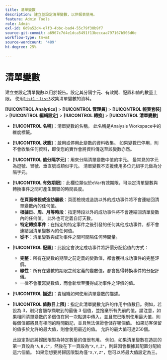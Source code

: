 ```yaml
---
title: 清單變數
description: 建立並設定清單變數，以供報表使用。
feature: Admin Tools
role: Admin
exl-id: 6d9a52d4-e7f3-4bbc-bad4-55c79f30b9f7
source-git-commit: a6967c7d4e1dca5491f13beccaa797167b503d6e
workflow-type: tm+mt
source-wordcount: '489'
ht-degree: 25%

---
```


# 清單變數

建立並設定清單變數以用於報告。設定其分隔字元、有效期、配置和值的數量上限。 使用[`list1` - `list3`](/help/implement/vars/page-vars/list.md)收集清單變數的資料。

**[!UICONTROL Analytics]** > **[!UICONTROL 管理員]** > **[!UICONTROL 報表套裝]** > **[!UICONTROL 編輯設定]** > **[!UICONTROL 轉換]** > **[!UICONTROL 清單變數]**

* **[!UICONTROL 名稱]**：清單變數的名稱。 此名稱是Analysis Workspace中的維度標籤。

* **[!UICONTROL 狀態]**：啟用或停用此變數的資料收集。 如果變數已停用，則不會收集任何資料，即使您的實作會將資料傳送至該變數亦然。

* **[!UICONTROL 值分隔字元]**：用來分隔清單變數中值的字元。 最常見的字元為逗號、冒號、垂直號或類似字元。 清單變數不支援使用多位元組字元做為分隔字元。

* **[!UICONTROL 有效期限]**：此欄位類似於eVar有效期限，可決定清單變數與轉換事件之間可產生關聯的時間長度。
   * **在頁面檢視或造訪層級**：頁面檢視或造訪以外的成功事件將不會連結回清單變數內的任何值。
   * **根據日、周、月等時段**：指定時段以外的成功事件將不會連結回清單變數內的任何值。 此外也可定義自訂天數。
   * **特定轉換事件**：在指定的特定事件之後引發的任何其他成功事件，都不會連結回清單變數內的任何值。
   * **從不**：清單變數與成功事件之間可間隔任何時間量。

* **[!UICONTROL 配置]**：此設定會決定成功事件將評價分配給值的方式：
   * **完整**：所有在變數的期限之前定義的變數值，都會獲得成功事件的完整評價。
   * **線性**：所有在變數的期限之前定義的變數值，都會獲得轉換事件的分配評價。
   * 一律不會覆寫變數值，而會新增至獲得成功事件之評價的值。

* **[!UICONTROL 描述]**：貴組織如何使用清單變數的描述。

* **[!UICONTROL 值數目上限]**：指定此清單變數允許的作用中值數目。例如，若設為 3，則只會儲存擷取到的最後 3 個值，並捨棄所有先前的值。請注意，如果相同清單變數的多個值在同一次點選中傳入，並且您已限制使用最大值，則每個值都將具有相同的時間戳記，並且無法保證會儲存哪個值。 如果訪客保留的值多於允許的最大值，則會使用最近的值。 允許的最大值可達250個。

  此設定對於將歸因限製為特定數量的值很有用。 例如，如果清單變數在造訪的第一頁設為`"A,B,C"`，然後在下一頁設為`"X,Y,Z"`，則歸因會根據其配置分配給這六個值。 如果您想要將歸因限製為僅`"X,Y,Z"`，您可以將最大值設定為三。
